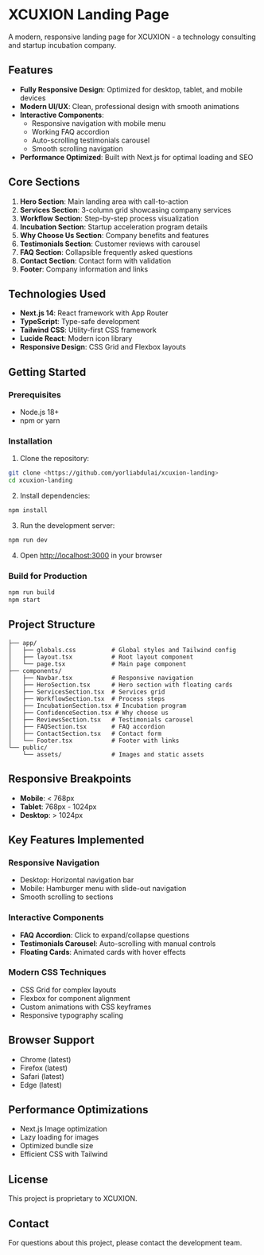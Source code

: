 # XCUXION Landing Page

A modern, responsive landing page for XCUXION - a technology consulting and startup incubation company.

## Features

- **Fully Responsive Design**: Optimized for desktop, tablet, and mobile devices
- **Modern UI/UX**: Clean, professional design with smooth animations
- **Interactive Components**:
  - Responsive navigation with mobile menu
  - Working FAQ accordion
  - Auto-scrolling testimonials carousel
  - Smooth scrolling navigation
- **Performance Optimized**: Built with Next.js for optimal loading and SEO

## Core Sections

1. **Hero Section**: Main landing area with call-to-action
2. **Services Section**: 3-column grid showcasing company services
3. **Workflow Section**: Step-by-step process visualization
4. **Incubation Section**: Startup acceleration program details
5. **Why Choose Us Section**: Company benefits and features
6. **Testimonials Section**: Customer reviews with carousel
7. **FAQ Section**: Collapsible frequently asked questions
8. **Contact Section**: Contact form with validation
9. **Footer**: Company information and links

## Technologies Used

- **Next.js 14**: React framework with App Router
- **TypeScript**: Type-safe development
- **Tailwind CSS**: Utility-first CSS framework
- **Lucide React**: Modern icon library
- **Responsive Design**: CSS Grid and Flexbox layouts

## Getting Started

### Prerequisites

- Node.js 18+ 
- npm or yarn

### Installation

1. Clone the repository:
```bash
git clone <https://github.com/yorliabdulai/xcuxion-landing>
cd xcuxion-landing
```

2. Install dependencies:
```bash
npm install
```

3. Run the development server:
```bash
npm run dev
```

4. Open [http://localhost:3000](http://localhost:3000) in your browser

### Build for Production

```bash
npm run build
npm start
```

## Project Structure

```
├── app/
│   ├── globals.css          # Global styles and Tailwind config
│   ├── layout.tsx           # Root layout component
│   └── page.tsx             # Main page component
├── components/
│   ├── Navbar.tsx           # Responsive navigation
│   ├── HeroSection.tsx      # Hero section with floating cards
│   ├── ServicesSection.tsx  # Services grid
│   ├── WorkflowSection.tsx  # Process steps
│   ├── IncubationSection.tsx # Incubation program
│   ├── ConfidenceSection.tsx # Why choose us
│   ├── ReviewsSection.tsx   # Testimonials carousel
│   ├── FAQSection.tsx       # FAQ accordion
│   ├── ContactSection.tsx   # Contact form
│   └── Footer.tsx           # Footer with links
└── public/
    └── assets/              # Images and static assets
```

## Responsive Breakpoints

- **Mobile**: < 768px
- **Tablet**: 768px - 1024px  
- **Desktop**: > 1024px

## Key Features Implemented

### Responsive Navigation
- Desktop: Horizontal navigation bar
- Mobile: Hamburger menu with slide-out navigation
- Smooth scrolling to sections

### Interactive Components
- **FAQ Accordion**: Click to expand/collapse questions
- **Testimonials Carousel**: Auto-scrolling with manual controls
- **Floating Cards**: Animated cards with hover effects

### Modern CSS Techniques
- CSS Grid for complex layouts
- Flexbox for component alignment
- Custom animations with CSS keyframes
- Responsive typography scaling

## Browser Support

- Chrome (latest)
- Firefox (latest)
- Safari (latest)
- Edge (latest)

## Performance Optimizations

- Next.js Image optimization
- Lazy loading for images
- Optimized bundle size
- Efficient CSS with Tailwind

## License

This project is proprietary to XCUXION.

## Contact

For questions about this project, please contact the development team.
